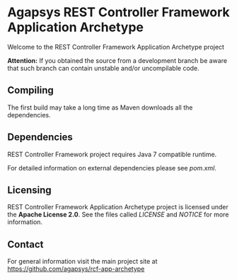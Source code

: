 # Agapsys REST Controller Framework Application Archetype

Welcome to the REST Controller Framework Application Archetype project

**Attention:** If you obtained the source from a development branch be aware that  such branch can contain unstable and/or uncompilable code.

## Compiling

The first build may take a long time as Maven downloads all the dependencies.

## Dependencies

REST Controller Framework project requires Java 7 compatible runtime.

For detailed information on external dependencies please see *pom.xml*.

## Licensing

REST Controller Framework Application Archetype project is licensed under the **Apache License 2.0**. See the files called *LICENSE* and *NOTICE* for more information.

## Contact

For general information visit the main project site at https://github.com/agapsys/rcf-app-archetype
